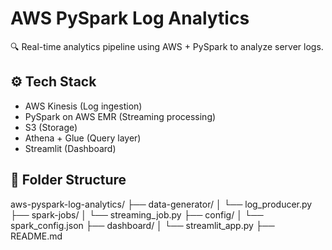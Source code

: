 # AWS PySpark Log Analytics

🔍 Real-time analytics pipeline using AWS + PySpark to analyze server logs.

## ⚙️ Tech Stack
- AWS Kinesis (Log ingestion)
- PySpark on AWS EMR (Streaming processing)
- S3 (Storage)
- Athena + Glue (Query layer)
- Streamlit (Dashboard)

## 📁 Folder Structure
aws-pyspark-log-analytics/
├── data-generator/
│   └── log_producer.py
├── spark-jobs/
│   └── streaming_job.py
├── config/
│   └── spark_config.json
├── dashboard/
│   └── streamlit_app.py
├── README.md

